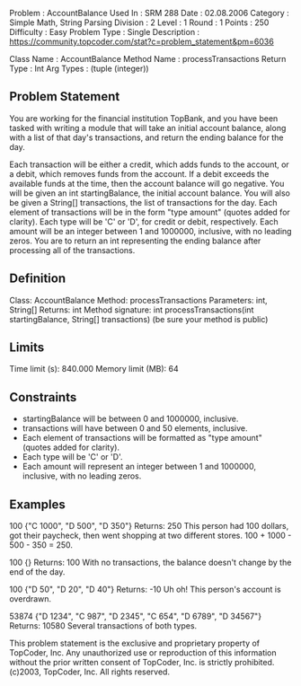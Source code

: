 
Problem      : AccountBalance
Used In      : SRM 288
Date         : 02.08.2006
Category     : Simple Math, String Parsing
Division     : 2
Level        : 1
Round        : 1
Points       : 250
Difficulty   : Easy
Problem Type : Single
Description  : https://community.topcoder.com/stat?c=problem_statement&pm=6036
 
Class Name   : AccountBalance 
Method Name  : processTransactions 
Return Type  : Int
Arg Types    : (tuple (integer))

## Problem Statement
You are working for the financial institution TopBank, and you have been tasked with writing a module that will take an initial account balance, along with a list of that day's transactions, and return the ending balance for the day.

Each transaction will be either a credit, which adds funds to the account, or a debit, which removes funds from the account. If a debit exceeds the available funds at the time, then the account balance will go negative. You will be given an int startingBalance, the initial account balance. You will also be given a String[] transactions, the list of transactions for the day. Each element of transactions will be in the form "type amount" (quotes added for clarity). Each type will be 'C' or 'D', for credit or debit, respectively. Each amount will be an integer between 1 and 1000000, inclusive, with no leading zeros. You are to return an int representing the ending balance after processing all of the transactions.

## Definition
Class:	AccountBalance
Method:	processTransactions
Parameters:	int, String[]
Returns:	int
Method signature:	int processTransactions(int startingBalance, String[] transactions)
(be sure your method is public)

## Limits
Time limit (s): 840.000
Memory limit (MB): 64


## Constraints
-	startingBalance will be between 0 and 1000000, inclusive.
-	transactions will have between 0 and 50 elements, inclusive.
-	Each element of transactions will be formatted as "type amount" (quotes added for clarity).
-	Each type will be 'C' or 'D'.
-	Each amount will represent an integer between 1 and 1000000, inclusive, with no leading zeros.

## Examples

	
100
{"C 1000", "D 500", "D 350"}
Returns: 250
This person had 100 dollars, got their paycheck, then went shopping at two different stores. 100 + 1000 - 500 - 350 = 250.
    	
100
{}
Returns: 100
With no transactions, the balance doesn't change by the end of the day.
    	
100
{"D 50", "D 20", "D 40"}
Returns: -10
Uh oh! This person's account is overdrawn.	
    	
53874
{"D 1234", "C 987", "D 2345", "C 654", "D 6789", "D 34567"}
Returns: 10580
Several transactions of both types.

This problem statement is the exclusive and proprietary property of TopCoder, Inc. Any unauthorized use or reproduction of this information without the prior written consent of TopCoder, Inc. is strictly prohibited. (c)2003, TopCoder, Inc. All rights reserved.